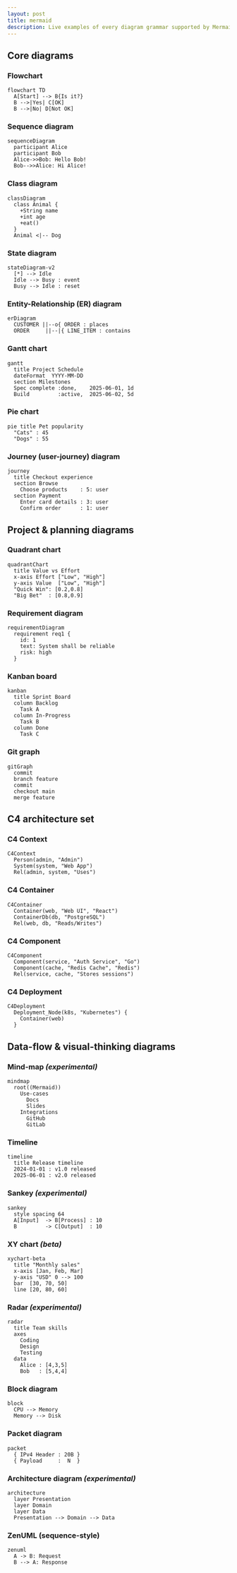 ```yaml
---
layout: post
title: mermaid
description: Live examples of every diagram grammar supported by Mermaid v11
---
```


## Core diagrams

### Flowchart
```mermaid
flowchart TD
  A[Start] --> B{Is it?}
  B -->|Yes| C[OK]
  B -->|No| D[Not OK]
```

### Sequence diagram

```mermaid
sequenceDiagram
  participant Alice
  participant Bob
  Alice->>Bob: Hello Bob!
  Bob-->>Alice: Hi Alice!
```

### Class diagram

```mermaid
classDiagram
  class Animal {
    +String name
    +int age
    +eat()
  }
  Animal <|-- Dog
```

### State diagram

```mermaid
stateDiagram-v2
  [*] --> Idle
  Idle --> Busy : event
  Busy --> Idle : reset
```

### Entity-Relationship (ER) diagram

```mermaid
erDiagram
  CUSTOMER ||--o{ ORDER : places
  ORDER     ||--|{ LINE_ITEM : contains
```

### Gantt chart

```mermaid
gantt
  title Project Schedule
  dateFormat  YYYY-MM-DD
  section Milestones
  Spec complete :done,    2025-06-01, 1d
  Build         :active,  2025-06-02, 5d
```

### Pie chart

```mermaid
pie title Pet popularity
  "Cats" : 45
  "Dogs" : 55
```

### Journey (user-journey) diagram

```mermaid
journey
  title Checkout experience
  section Browse
    Choose products    : 5: user
  section Payment
    Enter card details : 3: user
    Confirm order      : 1: user
```

## Project & planning diagrams

### Quadrant chart

```mermaid
quadrantChart
  title Value vs Effort
  x-axis Effort ["Low", "High"]
  y-axis Value  ["Low", "High"]
  "Quick Win": [0.2,0.8]
  "Big Bet"  : [0.8,0.9]
```

### Requirement diagram

```mermaid
requirementDiagram
  requirement req1 {
    id: 1
    text: System shall be reliable
    risk: high
  }
```

### Kanban board

```mermaid
kanban
  title Sprint Board
  column Backlog
    Task A
  column In-Progress
    Task B
  column Done
    Task C
```

### Git graph

```mermaid
gitGraph
  commit
  branch feature
  commit
  checkout main
  merge feature
```

## C4 architecture set

### C4 Context

```mermaid
C4Context
  Person(admin, "Admin")
  System(system, "Web App")
  Rel(admin, system, "Uses")
```

### C4 Container

```mermaid
C4Container
  Container(web, "Web UI", "React")
  ContainerDb(db, "PostgreSQL")
  Rel(web, db, "Reads/Writes")
```

### C4 Component

```mermaid
C4Component
  Component(service, "Auth Service", "Go")
  Component(cache, "Redis Cache", "Redis")
  Rel(service, cache, "Stores sessions")
```

### C4 Deployment

```mermaid
C4Deployment
  Deployment_Node(k8s, "Kubernetes") {
    Container(web)
  }
```

## Data-flow & visual-thinking diagrams

### Mind-map *(experimental)*

```mermaid
mindmap
  root((Mermaid))
    Use-cases
      Docs
      Slides
    Integrations
      GitHub
      GitLab
```

### Timeline

```mermaid
timeline
  title Release timeline
  2024-01-01 : v1.0 released
  2025-06-01 : v2.0 released
```

### Sankey *(experimental)*

```mermaid
sankey
  style spacing 64
  A[Input]  -> B[Process] : 10
  B         -> C[Output]  : 10
```

### XY chart *(beta)*

```mermaid
xychart-beta
  title "Monthly sales"
  x-axis [Jan, Feb, Mar]
  y-axis "USD" 0 --> 100
  bar  [30, 70, 50]
  line [20, 80, 60]
```

### Radar *(experimental)*

```mermaid
radar
  title Team skills
  axes
    Coding
    Design
    Testing
  data
    Alice : [4,3,5]
    Bob   : [5,4,4]
```

### Block diagram

```mermaid
block
  CPU --> Memory
  Memory --> Disk
```

### Packet diagram

```mermaid
packet
  { IPv4 Header : 20B }
  { Payload     :  N  }
```

### Architecture diagram *(experimental)*

```mermaid
architecture
  layer Presentation
  layer Domain
  layer Data
  Presentation --> Domain --> Data
```

### ZenUML (sequence-style)

```mermaid
zenuml
  A -> B: Request
  B --> A: Response
```
